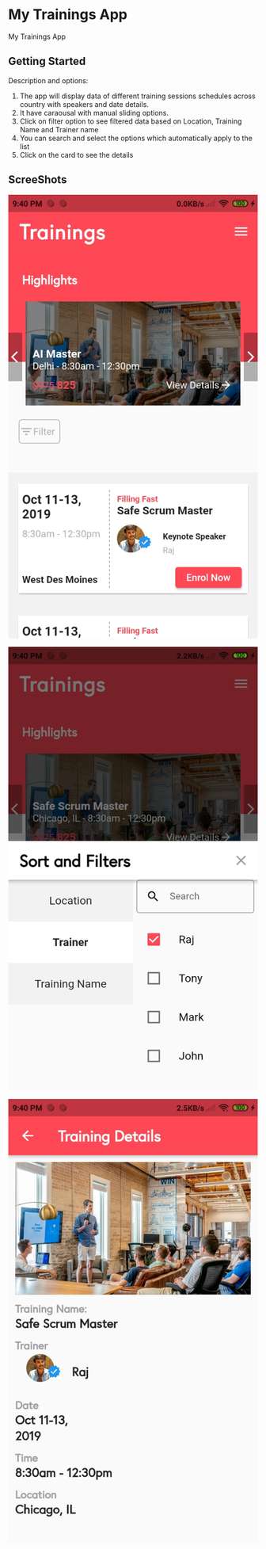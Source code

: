 # My Trainings App

My Trainings App

## Getting Started

Description and options:
1. The app will display data of different training sessions schedules across country with speakers and date details.
2. It have caraousal with manual sliding options.
3. Click on filter option to see filtered data based on Location, Training Name and Trainer name
4. You can search and select the options which automatically apply to the list
5. Click on the card to see the details


## ScreeShots
<p align="center">
    <img src="https://github.com/UmeshRaj7/MyTrainingsApp/blob/master/Home.jpg" alt="Demonstartion image."/>
</p>
<p align="center">
    <img src="https://github.com/UmeshRaj7/MyTrainingsApp/blob/master/Filter.jpg" alt="Demonstartion image."/>
</p>
<p align="center">
    <img src="https://github.com/UmeshRaj7/MyTrainingsApp/blob/master/Details.jpg
" alt="Demonstartion image."/>
</p>




